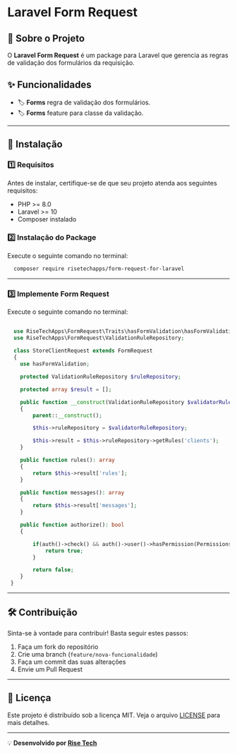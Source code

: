 # Laravel Form Request

## 📌 Sobre o Projeto
O **Laravel Form Request** é um package para Laravel que gerencia as regras de validação dos formulários da requisição.

## ✨ Funcionalidades
- 🏷 **Forms** regra de validação dos formulários.
- 🏷 **Forms** feature para classe da validação.

---

## 🚀 Instalação

### 1️⃣ Requisitos
Antes de instalar, certifique-se de que seu projeto atenda aos seguintes requisitos:
- PHP >= 8.0
- Laravel >= 10
- Composer instalado

### 2️⃣ Instalação do Package
Execute o seguinte comando no terminal:
```bash
  composer require risetechapps/form-request-for-laravel
```
---

### 3️⃣ Implemente Form Request
Execute o seguinte comando no terminal:
```php
  
  use RiseTechApps\FormRequest\Traits\hasFormValidation\hasFormValidation;
  use RiseTechApps\FormRequest\ValidationRuleRepository;
  
  class StoreClientRequest extends FormRequest
  {
    use hasFormValidation;

    protected ValidationRuleRepository $ruleRepository;

    protected array $result = [];

    public function __construct(ValidationRuleRepository $validatorRuleRepository)
    {
        parent::__construct();

        $this->ruleRepository = $validatorRuleRepository;

        $this->result = $this->ruleRepository->getRules('clients');
    }

    public function rules(): array
    {
        return $this->result['rules'];
    }

    public function messages(): array
    {
        return $this->result['messages'];
    }

    public function authorize(): bool
    {

        if(auth()->check() && auth()->user()->hasPermission(Permissions::$DASHBOARD_CLIENT_STORE)) {
            return true;
        }

        return false;
    }
 }
```
---

## 🛠 Contribuição
Sinta-se à vontade para contribuir! Basta seguir estes passos:
1. Faça um fork do repositório
2. Crie uma branch (`feature/nova-funcionalidade`)
3. Faça um commit das suas alterações
4. Envie um Pull Request

---

## 📜 Licença
Este projeto é distribuído sob a licença MIT. Veja o arquivo [LICENSE](LICENSE) para mais detalhes.

---

💡 **Desenvolvido por [Rise Tech](https://risetech.com.br)**

